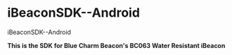 # iBeaconSDK--Android
iBeaconSDK--Android

**This is the SDK for Blue Charm Beacon's BC063 Water Resistant iBeacon**
